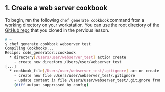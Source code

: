 ## 1. Create a web server cookbook

To begin, run the following `chef generate cookbook` command from a working directory on your workstation. You can use the root directory of the [GitHub repo](https://github.com/learn-chef/manage-a-web-app-rhel) that you cloned in the previous lesson.

```bash
# ~
$ chef generate cookbook webserver_test
Compiling Cookbooks...
Recipe: code_generator::cookbook
  * directory[/Users/user/webserver_test] action create
    - create new directory /Users/user/webserver_test
[...]
  * cookbook_file[/Users/user/webserver_test/.gitignore] action create
    - create new file /Users/user/webserver_test/.gitignore
    - update content in file /Users/user/webserver_test/.gitignore from none to dd37b2
    (diff output suppressed by config)
```
